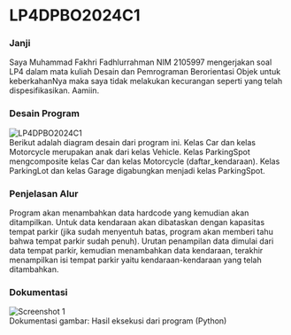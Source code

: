 # LP4DPBO2024C1

### Janji
Saya Muhammad Fakhri Fadhlurrahman NIM 2105997 mengerjakan soal LP4 dalam mata kuliah Desain dan Pemrograman Berorientasi Objek untuk keberkahanNya maka saya tidak melakukan kecurangan seperti yang telah dispesifikasikan. Aamiin.

### Desain Program
![LP4DPBO2024C1](https://github.com/TheRealF6/LP4DPBO2024C1/assets/119662753/1fcf0c67-47cc-4e7f-b5c3-101e5754c88f)<br>
Berikut adalah diagram desain dari program ini. Kelas Car dan kelas Motorcycle merupakan anak dari kelas Vehicle. Kelas ParkingSpot mengcomposite kelas Car dan kelas Motorcycle (daftar_kendaraan). Kelas ParkingLot dan kelas Garage digabungkan menjadi kelas ParkingSpot.

### Penjelasan Alur
Program akan menambahkan data hardcode yang kemudian akan ditampilkan. Untuk data kendaraan akan dibataskan dengan kapasitas tempat parkir (jika sudah menyentuh batas, program akan memberi tahu bahwa tempat parkir sudah penuh). Urutan penampilan data dimulai dari data tempat parkir, kemudian menambahkan data kendaraan, terakhir menampilkan isi tempat parkir yaitu kendaraan-kendaraan yang telah ditambahkan.

### Dokumentasi
![Screenshot 1](https://github.com/TheRealF6/LP4DPBO2024C1/assets/119662753/669b6a9c-d4ee-4633-9a48-caa9624e73d2)<br>
Dokumentasi gambar: Hasil eksekusi dari program (Python)
